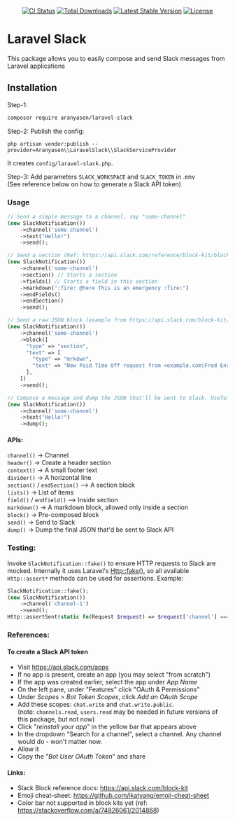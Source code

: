 <p align="center">
<a href="https://github.com/senaranya/laravel-slack/actions"><img src="https://github.com/senaranya/laravel-slack/actions/workflows/main_ci.yml/badge.svg?branch=master" alt="CI Status"></a>
<a href="https://packagist.org/packages/aranyasen/laravel-slack"><img src="https://poser.pugx.org/aranyasen/laravel-slack/downloads" alt="Total Downloads"></a>
<a href="https://packagist.org/packages/aranyasen/laravel-slack"><img src="https://poser.pugx.org/aranyasen/laravel-slack/v/stable" alt="Latest Stable Version"></a>
<a href="https://packagist.org/packages/aranyasen/laravel-slack"><img src="https://poser.pugx.org/aranyasen/laravel-slack/license" alt="License"></a>
</p>

# Laravel Slack

This package allows you to easily compose and send Slack messages from Laravel applications

## Installation

Step-1:
```sh
composer require aranyasen/laravel-slack
```
Step-2: Publish the config:
```shell
php artisan vendor:publish --provider=Aranyasen\\LaravelSlack\\SlackServiceProvider
```
It creates `config/laravel-slack.php`.

Step-3:
Add parameters `SLACK_WORKSPACE` and `SLACK_TOKEN` in .env  
(See reference below on how to generate a Slack API token)

### Usage
```php
// Send a simple message to a channel, say "some-channel"
(new SlackNotification())
    ->channel('some-channel')
    ->text("Hello!")
    ->send();

// Send a section (Ref: https://api.slack.com/reference/block-kit/blocks#section)
(new SlackNotification())
    ->channel('some-channel')
    ->section() // Starts a section
    ->fields() // Starts a field in this section
    ->markdown(":fire: @here This is an emergency :fire:")
    ->endFields()
    ->endSection()
    ->send();

// Send a raw JSON block (example from https://api.slack.com/block-kit/building#block_basics)
(new SlackNotification())
    ->channel('some-channel')
    ->block([
      "type" => "section",
      "text" => [
        "type" => "mrkdwn",
        "text" => "New Paid Time Off request from <example.com|Fred Enriquez>\n\n<https://example.com|View request>",
      ],
    ])
    ->send();

// Compose a message and dump the JSON that'll be sent to Slack. Useful for debugging.
(new SlackNotification())
    ->channel('some-channel')
    ->text("Hello!")
    ->dump();
```
#### APIs:
`channel()`   -> Channel  
`header()`    -> Create a header section  
`context()`   -> A small footer text  
`divider()`   -> A horizontal line  
`section()` / `endSection()` --> A section block  
`lists()`     -> List of items  
`field()` / `endfield()` --> Inside section  
`markdown()`  -> A markdown block, allowed only inside a section  
`block()`     -> Pre-composed block  
`send()`      -> Send to Slack  
`dump()`      -> Dump the final JSON that'd be sent to Slack API

### Testing:
Invoke `SlackNotification::fake()` to ensure HTTP requests to Slack are mocked. Internally it uses Laravel's [Http::fake()](https://laravel.com/docs/10.x/http-client#testing),
so all available `Http::assert*` methods can be used for assertions.
Example:
```php
SlackNotification::fake();
(new SlackNotification())
    ->channel('channel-1')
    ->send();
Http::assertSent(static fn(Request $request) => $request['channel'] === 'channel-1');
```

### References:

#### To create a Slack API token
* Visit https://api.slack.com/apps
* If no app is present, create an app (you may select "from scratch")
* If the app was created earlier, select the app under *App Name*
* On the left pane, under "Features" click "OAuth & Permissions"
* Under _Scopes_ > _Bot Token Scopes_, click _Add an OAuth Scope_
* Add these scopes: `chat.write` and `chat.write.public`.  
  (note: `channels.read`, `users.read` may be needed in future versions of this package, but not now)
* Click "_reinstall your app_" in the yellow bar that appears above
* In the dropdown "Search for a channel", select a channel. Any channel would do - won't matter now.
* Allow it
* Copy the "_Bot User OAuth Token_" and share

#### Links:
* Slack Block reference docs: https://api.slack.com/block-kit
* Emoji cheat-sheet: https://github.com/ikatyang/emoji-cheat-sheet
* Color bar not supported in block kits yet (ref: https://stackoverflow.com/a/74826061/2014868)
